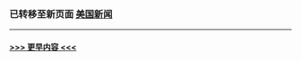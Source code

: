 
### 已转移至新页面 [美国新闻](N美国新闻.md?t=04170103) 


----
#### [ >>> 更早内容 <<< ](../indexes/prog203-earlier.md)
